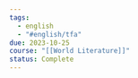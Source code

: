 ```yaml
---
tags:
  - english
  - "#english/tfa"
due: 2023-10-25
course: "[[World Literature]]"
status: Complete
---
```

